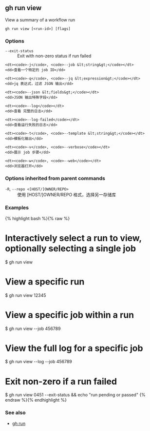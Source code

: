 

## gh run view

View a summary of a workflow run

```
gh run view [<run-id>] [flags]
```

### Options


<dl class="flags">
	<dt><code>--exit-status</code></dt>
	<dd>Exit with non-zero status if run failed</dd>

	<dt><code>-j</code>, <code>--job &lt;string&gt;</code></dt>
	<dd>查看一个特定的 job ID</dd>

	<dt><code>-q</code>, <code>--jq &lt;expression&gt;</code></dt>
	<dd>jq 表达式，过滤 JSON 输出</dd>

	<dt><code>--json &lt;fields&gt;</code></dt>
	<dd>JSON 输出特殊字段</dd>

	<dt><code>--log</code></dt>
	<dd>查看 完整的日志</dd>

	<dt><code>--log-failed</code></dt>
	<dd>查看运行失败的日志</dd>

	<dt><code>-t</code>, <code>--template &lt;string&gt;</code></dt>
	<dd>模板化输出</dd>

	<dt><code>-v</code>, <code>--verbose</code></dt>
	<dd>展示 job 步骤</dd>

	<dt><code>-w</code>, <code>--web</code></dt>
	<dd>浏览器打开</dd>
</dl>


### Options inherited from parent commands


<dl class="flags">
	<dt><code>-R</code>, <code>--repo &lt;[HOST/]OWNER/REPO&gt;</code></dt>
	<dd>使用 [HOST/]OWNER/REPO 格式，选择另一存储库</dd>
</dl>


### Examples

{% highlight bash %}{% raw %}
# Interactively select a run to view, optionally selecting a single job
$ gh run view

# View a specific run
$ gh run view 12345

# View a specific job within a run
$ gh run view --job 456789

# View the full log for a specific job
$ gh run view --log --job 456789

# Exit non-zero if a run failed
$ gh run view 0451 --exit-status && echo "run pending or passed"
{% endraw %}{% endhighlight %}

### See also

* [gh run](./gh_run)
